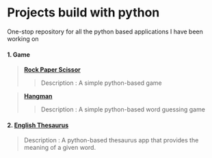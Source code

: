 # Projects build with python

One-stop repository for all the python based applications I have been working on
#### 1. Game
> **[Rock Paper Scissor](https://github.com/Subathra19/py_rock_paper_scissor)**
  >> Description : A simple python-based game  

> **[Hangman]()**
  >> Description : A simple python-based word guessing game  

#### 2. [English Thesaurus](https://github.com/Subathra19/py_theasurus)
> Description : A python-based thesaurus app that provides the meaning of a given word. 
